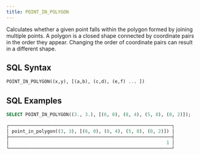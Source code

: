 ```yaml
---
title: POINT_IN_POLYGON
---
```


Calculates whether a given point falls within the polygon formed by joining multiple points. A polygon is a closed shape connected by coordinate pairs in the order they appear. Changing the order of coordinate pairs can result in a different shape.

## SQL Syntax

```sql
POINT_IN_POLYGON((x,y), [(a,b), (c,d), (e,f) ... ])
```

## SQL Examples

```sql
SELECT POINT_IN_POLYGON((3., 3.), [(6, 0), (8, 4), (5, 8), (0, 2)]);

┌────────────────────────────────────────────────────────────┐
│ point_in_polygon((3, 3), [(6, 0), (8, 4), (5, 8), (0, 2)]) │
├────────────────────────────────────────────────────────────┤
│                                                          1 │
└────────────────────────────────────────────────────────────┘
```